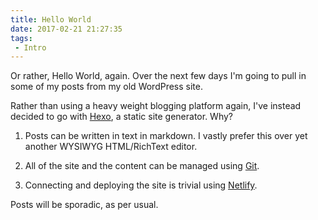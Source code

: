```yaml
---
title: Hello World
date: 2017-02-21 21:27:35
tags:
 - Intro
---
```


Or rather, Hello World, again. Over the next few days I'm going to pull in some of my posts from my old WordPress site.

Rather than using a heavy weight blogging platform again, I've instead decided to go with [Hexo](https://hexo.io), a static site generator. Why?

1. Posts can be written in text in markdown. I vastly prefer this over yet another WYSIWYG HTML/RichText editor.

2. All of the site and the content can be managed using [Git](https://github.com/matt-jordan/blog).

3. Connecting and deploying the site is trivial using [Netlify](https://www.netlify.com/).

Posts will be sporadic, as per usual.
